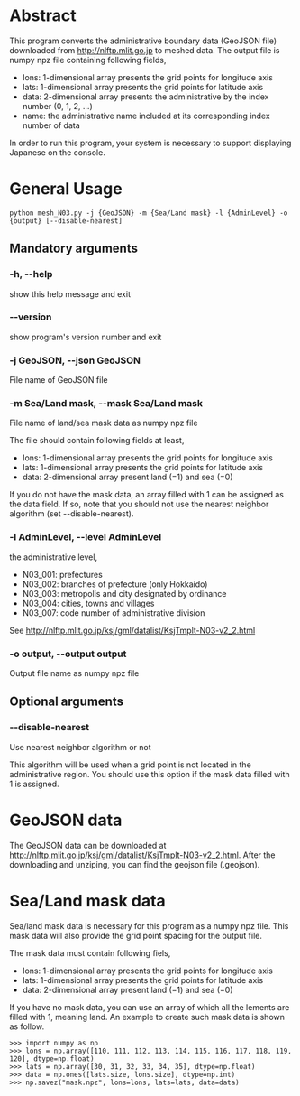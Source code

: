 # Abstract

This program converts the administrative boundary data (GeoJSON file) downloaded from http://nlftp.mlit.go.jp to meshed data.
The output file is numpy npz file containing following fields, 
- lons: 1-dimensional array presents the grid points for longitude axis 
- lats: 1-dimensional array presents the grid points for latitude axis 
- data: 2-dimensional array presents the administrative by the index number (0, 1, 2, ...) 
- name: the administrative name included at its corresponding index number of data

In order to run this program, your system is necessary to support displaying Japanese on the console.

# General Usage

```
python mesh_N03.py -j {GeoJSON} -m {Sea/Land mask} -l {AdminLevel} -o {output} [--disable-nearest]
```

## Mandatory arguments

  ### -h, --help            
  
  show this help message and exit
  
  ### --version             
  
  show program's version number and exit
  
  ### -j GeoJSON, --json GeoJSON
  
  File name of GeoJSON file
  
  ### -m Sea/Land mask, --mask Sea/Land mask
  
  File name of land/sea mask data as numpy npz file 
  
  The file should contain following fields at least, 
  - lons: 1-dimensional array presents the grid points for longitude axis 
  - lats: 1-dimensional array presents the grid points for latitude axis 
  - data: 2-dimensional array present land (=1) and sea (=0) 
  
  If you do not have the mask data, an array filled with 1 can be assigned as the data field. 
  If so, note that you should not use the nearest neighbor algorithm (set --disable-nearest).
  
  ### -l AdminLevel, --level AdminLevel 
  
  the administrative level, 
  
  
  - N03_001: prefectures
  - N03_002: branches of prefecture (only Hokkaido)
  - N03_003: metropolis and city designated by ordinance 
  - N03_004: cities, towns and villages 
  - N03_007: code number of administrative division 
  
  See http://nlftp.mlit.go.jp/ksj/gml/datalist/KsjTmplt-N03-v2_2.html
  
  ### -o output, --output output
  
  Output file name as numpy npz file
  
  ## Optional arguments
  
  ### --disable-nearest     
  
  Use nearest neighbor algorithm or not 
  
  This algorithm will be used when a grid point is not located in the administrative region. 
  You should use this option if the mask data filled with 1 is assigned.

# GeoJSON data

The GeoJSON data can be downloaded at http://nlftp.mlit.go.jp/ksj/gml/datalist/KsjTmplt-N03-v2_2.html.
After the downloading and unziping, you can find the geojson file (.geojson).

# Sea/Land mask data

Sea/land mask data is necessary for this program as a numpy npz file.
This mask data will also provide the grid point spacing for the output file.

The mask data must contain following fiels,
 - lons: 1-dimensional array presents the grid points for longitude axis 
 - lats: 1-dimensional array presents the grid points for latitude axis 
 - data: 2-dimensional array present land (=1) and sea (=0) 
  
 If you have no mask data, you can use an array of which all the lements are filled with 1, meaning land.
 An example to create such mask data is shown as follow.
 
 ```
 >>> import numpy as np
 >>> lons = np.array([110, 111, 112, 113, 114, 115, 116, 117, 118, 119, 120], dtype=np.float)
 >>> lats = np.array([30, 31, 32, 33, 34, 35], dtype=np.float)
 >>> data = np.ones([lats.size, lons.size], dtype=np.int)
 >>> np.savez("mask.npz", lons=lons, lats=lats, data=data)
 ```
 
